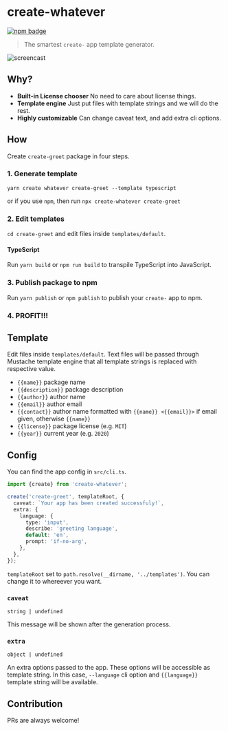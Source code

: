 # create-whatever

[![npm badge](https://img.shields.io/npm/v/create-whatever.svg)](https://npmjs.org/package/create-whatever)

> The smartest `create-` app template generator.

![screencast](https://raw.githubusercontent.com/uetchy/create-whatever/master/.github/assets/screencast.gif)

## Why?

- **Built-in License chooser** No need to care about license things.
- **Template engine** Just put files with template strings and we will do the rest.
- **Highly customizable** Can change caveat text, and add extra cli options.

## How

Create `create-greet` package in four steps.

### 1. Generate template

```shell
yarn create whatever create-greet --template typescript
```

or if you use `npm`, then run `npx create-whatever create-greet`

### 2. Edit templates

`cd create-greet` and edit files inside `templates/default`.

#### TypeScript

Run `yarn build` or `npm run build` to transpile TypeScript into JavaScript.

### 3. Publish package to npm

Run `yarn publish` or `npm publish` to publish your `create-` app to npm.

### 4. PROFIT!!!

## Template

Edit files inside `templates/default`. Text files will be passed through Mustache template engine that all template strings is replaced with respective value.

- `{{name}}` package name
- `{{description}}` package description
- `{{author}}` author name
- `{{email}}` author email
- `{{contact}}` author name formatted with `{{name}} <{{email}}>` if email given, otherwise `{{name}}`
- `{{license}}` package license (e.g. `MIT`)
- `{{year}}` current year (e.g. `2020`)

## Config

You can find the app config in `src/cli.ts`.

```ts
import {create} from 'create-whatever';

create('create-greet', templateRoot, {
  caveat: `Your app has been created successfuly!`,
  extra: {
    language: {
      type: 'input',
      describe: 'greeting language',
      default: 'en',
      prompt: 'if-no-arg',
    },
  },
});
```

`templateRoot` set to `path.resolve(__dirname, '../templates')`. You can change it to whereever you want.

### `caveat`

`string | undefined`

This message will be shown after the generation process.

### `extra`

`object | undefined`

An extra options passed to the app. These options will be accessible as template string. In this case, `--language` cli option and `{{language}}` template string will be available.

## Contribution

PRs are always welcome!
